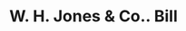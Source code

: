 ---
doi: 10.7916/D8F49199
date_other: '1890'
date_other_textual: 1890-1899
form: printed ephemera
genre:
- Invoices
name:
- W. H. Jones & Co.
object_in_context_url: https://biggert.cul.columbia.edu/items/view/ave_biggert_01798
subject_hierarchical_geographic:
- Boston, Massachusetts, United States
subject_name:
- W. H. Jones & Co.
title: W. H. Jones & Co.. Bill
sort_title: W. H. Jones & Co.. Bill
call_number: ave_biggert_01798
coordinates:
- 42.35805555555556,-71.06361111111111
pid: ave_biggert_01798
identifiers: ave_biggert_01798
canvas_id: ldpd:397056
permalink: "/items/ave_biggert_01798/"
layout: iiif-image-page
---